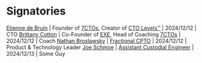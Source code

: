 # Signatories

[Etienne de Bruin](https://etiennex.com) | Founder of [7CTOs](https://7ctos.com), Creator of [CTO Levels™](https://ctolevels.com) | 2024/12/12 | CTO
[Brittany Cotton](https://coachexe.com) | Co-Founder of [EXE](https://coachexe.com), Head of Coaching [7CTOs](https://7ctos.com/) | 2024/12/12 | Coach
[Nathan Broslawsky](https://www.linkedin.com/in/broslawsky/) | [Fractional CPTO](https://www.nathanbroslawsky.com) | 2024/12/12 | Product & Technology Leader
[Joe Schmoe](https://www.linkedin.com/in/broslawsky/) | [Assistant Custodial Engineer](https://www.nathanbroslawsky.com) | 2024/12/13 | Some Guy
